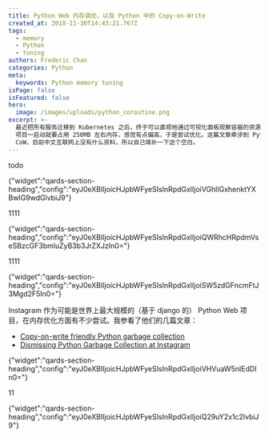 ```yaml
---
title: Python Web 内存调优，以及 Python 中的 Copy-on-Write
created_at: 2018-11-30T14:43:21.767Z
tags:
  - memory
  - Python
  - tuning
authors: Frederic Chan
categories: Python
meta:
  keywords: Python memory tuning
isPage: false
isFeatured: false
hero:
  image: /images/uploads/python_coroutine.png
excerpt: >-
  最近把所有服务迁移到 Kubernetes 之后，终于可以直观地通过可视化面板观察容器的资源使用情况了。在看的时候发现自己写的 Python Web
  项目一启动就要占用 250MB 左右内存，感觉有点偏高，于是尝试优化。这篇文章牵涉到 Python 中的
  CoW，目前中文互联网上没有什么资料，所以自己填补一下这个空白。
---
```

todo

{"widget":"qards-section-heading","config":"eyJ0eXBlIjoicHJpbWFyeSIsInRpdGxlIjoiVGhlIGxhenktYXBwIG9wdGlvbiJ9"}

1111

{"widget":"qards-section-heading","config":"eyJ0eXBlIjoicHJpbWFyeSIsInRpdGxlIjoiQWRhcHRpdmVseSBzcGF3bmluZyB3b3JrZXJzIn0="}

1111

{"widget":"qards-section-heading","config":"eyJ0eXBlIjoicHJpbWFyeSIsInRpdGxlIjoiSW5zdGFncmFtJ3Mgd2F5In0="}

Instagram 作为可能是世界上最大规模的（基于 django 的） Python Web 项目，在内存优化方面有不少尝试。我参看了他们的几篇文章：

* [Copy-on-write friendly Python garbage collection](https://instagram-engineering.com/copy-on-write-friendly-python-garbage-collection-ad6ed5233ddf)
* [Dismissing Python Garbage Collection at Instagram](https://instagram-engineering.com/dismissing-python-garbage-collection-at-instagram-4dca40b29172)

{"widget":"qards-section-heading","config":"eyJ0eXBlIjoicHJpbWFyeSIsInRpdGxlIjoiVHVuaW5nIEdDIn0="}

11

{"widget":"qards-section-heading","config":"eyJ0eXBlIjoicHJpbWFyeSIsInRpdGxlIjoiQ29uY2x1c2lvbiJ9"}
